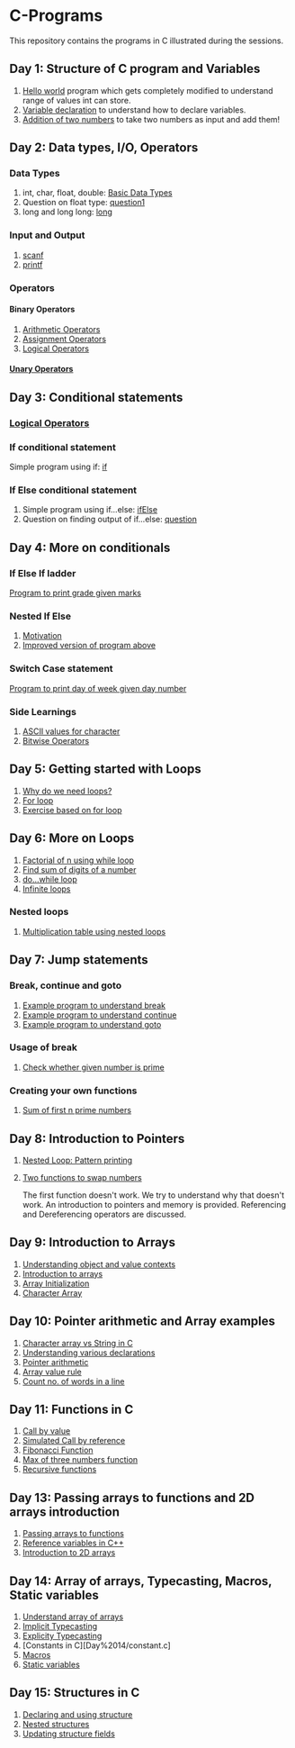 # C-Programs
This repository contains the programs in C illustrated during the sessions.

## Day 1: Structure of C program and Variables
1. [Hello world](Day%201/hello.c) program which gets completely modified to understand range of values int can store.
2. [Variable declaration](Day%201/variable.c) to understand how to declare variables.
3. [Addition of two numbers](Day%201/add.c) to take two numbers as input and add them!

## Day 2: Data types, I/O, Operators
### Data Types
1. int, char, float, double: [Basic Data Types](Day%202/inputOutput.c)
2. Question on float type: [question1](Day%202/float.c)
2. long and long long: [long](Day%202/long.c)

### Input and Output
1. [scanf](Day%202/scanf.c)
2. [printf](Day%202/printf.c)

### Operators
#### Binary Operators
1. [Arithmetic Operators](Day%202/arithmeticOperators.c)
2. [Assignment Operators](Day%202/assignmentOperator.c)
3. [Logical Operators](Day%202/logicalOperators.c)
#### [Unary Operators](Day%202/unaryOperator.c)

## Day 3: Conditional statements
### [Logical Operators](Day%203/logicalOperators.c)

### If conditional statement
Simple program using if: [if](Day%203/if.c)

### If Else conditional statement
1. Simple program using if...else: [ifElse](Day%203/ifElse.c)
2. Question on finding output of if...else: [question](Day%203/question.c)

## Day 4: More on conditionals
### If Else If ladder
[Program to print grade given marks](Day%204/ifElseIf.c)

### Nested If Else 
1. [Motivation](Day%204/nestedIfElseMotivation.c)
2. [Improved version of program above](Day%204/nestedIfElse.c)

### Switch Case statement
[Program to print day of week given day number](Day%204/switch.c)

### Side Learnings
1. [ASCII values for character](Day%204/asciiValues.c)
2. [Bitwise Operators](Day%204/bitwiseOperators.c)

## Day 5: Getting started with Loops
1. [Why do we need loops?](Day%205/loopMotivation.c)
2. [For loop](Day%205/forLoop.c)
3. [Exercise based on for loop](Day%205/exerciseForLoop.c)

## Day 6: More on Loops
1. [Factorial of n using while loop](Day%206/whileLoop.c)
2. [Find sum of digits of a number](Day%206/sumDigits.c)
3. [do...while loop](Day%206/doWhile.c)
4. [Infinite loops](Day%206/infiniteLoop.c)

### Nested loops
1. [Multiplication table using nested loops](Day%206/nestedLoops.c)

## Day 7: Jump statements
### Break, continue and goto
1. [Example program to understand break](Day%207/break.c)
2. [Example program to understand continue](Day%207/continue.c)
3. [Example program to understand goto](Day%207/goto.c)

### Usage of break
1. [Check whether given number is prime](Day%207/prime.c)

### Creating your own functions
1. [Sum of first n prime numbers](Day%207/sumOfNPrimes.c)

## Day 8: Introduction to Pointers
1. [Nested Loop: Pattern printing](Day%208/nestedLoopPattern.c)
2. [Two functions to swap numbers](Day%208/swap.c)

    The first function doesn't work. We try to understand why that doesn't work.
    An introduction to pointers and memory is provided. 
    Referencing and Dereferencing operators are discussed.

## Day 9: Introduction to Arrays
1. [Understanding object and value contexts](Day%209/pointers1.c)
2. [Introduction to arrays](Day%209/arrays.c)
3. [Array Initialization](Day%209/arrayInitialization.c)
4. [Character Array](Day%209/charArray.c)

## Day 10: Pointer arithmetic and Array examples
1. [Character array vs String in C](Day%2010/charArrayVsString.c)
2. [Understanding various declarations](Day%2010/allDeclarations.c)
3. [Pointer arithmetic](Day%2010/pointerArithmetic.c)
4. [Array value rule](Day%2010/arrayValueRule.c)
5. [Count no. of words in a line](Day%2010/countWordsInLine.c)

## Day 11: Functions in C
1. [Call by value](Day%2011/callByValue.c)
2. [Simulated Call by reference](Day%2011/callByReferenceSimulated.c)
3. [Fibonacci Function](Day%2011/fibonacciFunction.c)
4. [Max of three numbers function](Day%2011/maxOfThreeNumbers.c)
5. [Recursive functions](Day%2011/recursiveFunction.c)

## Day 13: Passing arrays to functions and 2D arrays introduction
1. [Passing arrays to functions](Day%2013/sumOfArray.c)
2. [Reference variables in C++](Day%2013/referenceVariables.cpp)
3. [Introduction to 2D arrays](Day%2013/printMatrix.c)

## Day 14: Array of arrays, Typecasting, Macros, Static variables
1. [Understand array of arrays](Day%2014/arrayOfArrays.c)
2. [Implicit Typecasting](Day%2014/typecasting.c)
3. [Explicity Typecasting](Day%2014/avgOfThreeNumbers.c)
4. [Constants in C][Day%2014/constant.c]
5. [Macros](Day%2014/macros.c)
6. [Static variables](Day%2014/staticVariable.c)

## Day 15: Structures in C
1. [Declaring and using structure](Day%2015/structFish.c)
2. [Nested structures](Day%2015/nestedStructures.c)
3. [Updating structure fields](Day%2015/turtleBirthday.c)
